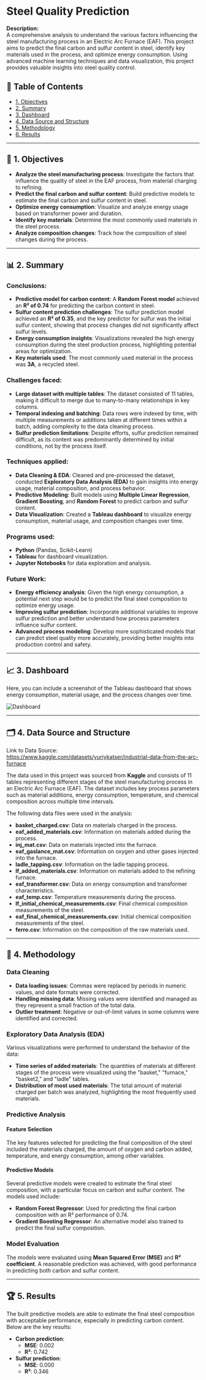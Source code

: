 # Steel Quality Prediction
**Description:**  
A comprehensive analysis to understand the various factors influencing the steel manufacturing process in an Electric Arc Furnace (EAF). This project aims to predict the final carbon and sulfur content in steel, identify key materials used in the process, and optimize energy consumption. Using advanced machine learning techniques and data visualization, this project provides valuable insights into steel quality control.

## 📑 Table of Contents
- [1. Objectives](#1-objectives)
- [2. Summary](#2-summary)
- [3. Dashboard](#3-dashboard)
- [4. Data Source and Structure](#4-data-source-and-structure)
- [5. Methodology](#5-methodology)
- [6. Results](#6-results)
  
---

## 🎯 1. Objectives
- **Analyze the steel manufacturing process**: Investigate the factors that influence the quality of steel in the EAF process, from material charging to refining.
- **Predict the final carbon and sulfur content**: Build predictive models to estimate the final carbon and sulfur content in steel.
- **Optimize energy consumption**: Visualize and analyze energy usage based on transformer power and duration.
- **Identify key materials**: Determine the most commonly used materials in the steel process.
- **Analyze composition changes**: Track how the composition of steel changes during the process.

---

## 📊 2. Summary

### Conclusions:
- **Predictive model for carbon content**: A **Random Forest model** achieved an **R² of 0.74** for predicting the carbon content in steel.
- **Sulfur content prediction challenges**: The sulfur prediction model achieved an **R² of 0.35**, and the key predictor for sulfur was the initial sulfur content, showing that process changes did not significantly affect sulfur levels.
- **Energy consumption insights**: Visualizations revealed the high energy consumption during the steel production process, highlighting potential areas for optimization.
- **Key materials used**: The most commonly used material in the process was **3A**, a recycled steel.

### Challenges faced:
- **Large dataset with multiple tables**: The dataset consisted of 11 tables, making it difficult to merge due to many-to-many relationships in key columns.
- **Temporal indexing and batching**: Data rows were indexed by time, with multiple measurements or additions taken at different times within a batch, adding complexity to the data cleaning process.
- **Sulfur prediction limitations**: Despite efforts, sulfur prediction remained difficult, as its content was predominantly determined by initial conditions, not by the process itself.

### Techniques applied:
- **Data Cleaning & EDA**: Cleaned and pre-processed the dataset, conducted **Exploratory Data Analysis (EDA)** to gain insights into energy usage, material composition, and process behavior.
- **Predictive Modeling**: Built models using **Multiple Linear Regression**, **Gradient Boosting**, and **Random Forest** to predict carbon and sulfur content.
- **Data Visualization**: Created a **Tableau dashboard** to visualize energy consumption, material usage, and composition changes over time.

### Programs used:
- **Python** (Pandas, Scikit-Learn)
- **Tableau** for dashboard visualization.
- **Jupyter Notebooks** for data exploration and analysis.

### Future Work:
- **Energy efficiency analysis**: Given the high energy consumption, a potential next step would be to predict the final steel composition to optimize energy usage.
- **Improving sulfur prediction**: Incorporate additional variables to improve sulfur prediction and better understand how process parameters influence sulfur content.
- **Advanced process modeling**: Develop more sophisticated models that can predict steel quality more accurately, providing better insights into production control and safety.

---

## 📈 3. Dashboard

Here, you can include a screenshot of the Tableau dashboard that shows energy consumption, material usage, and the process changes over time.

![Dashboard](path/to/your_dashboard_image.png)

---

## 🗂️ 4. Data Source and Structure

Link to Data Source: https://www.kaggle.com/datasets/yuriykatser/industrial-data-from-the-arc-furnace

The data used in this project was sourced from **Kaggle** and consists of 11 tables representing different stages of the steel manufacturing process in an Electric Arc Furnace (EAF). The dataset includes key process parameters such as material additions, energy consumption, temperature, and chemical composition across multiple time intervals.

The following data files were used in the analysis:

- **basket_charged.csv**: Data on materials charged in the process.
- **eaf_added_materials.csv**: Information on materials added during the process.
- **inj_mat.csv**: Data on materials injected into the furnace.
- **eaf_gaslance_mat.csv**: Information on oxygen and other gases injected into the furnace.
- **ladle_tapping.csv**: Information on the ladle tapping process.
- **lf_added_materials.csv**: Information on materials added to the refining furnace.
- **eaf_transformer.csv**: Data on energy consumption and transformer characteristics.
- **eaf_temp.csv**: Temperature measurements during the process.
- **lf_initial_chemical_measurements.csv**: Final chemical composition measurements of the steel.
- **eaf_final_chemical_measurements.csv**: Initial chemical composition measurements of the steel.
- **ferro.csv**: Information on the composition of the raw materials used.

---

## 📝 4. Methodology

### Data Cleaning
- **Data loading issues**: Commas were replaced by periods in numeric values, and date formats were corrected.
- **Handling missing data**: Missing values were identified and managed as they represent a small fraction of the total data.
- **Outlier treatment**: Negative or out-of-limit values in some columns were identified and corrected.

### Exploratory Data Analysis (EDA)
Various visualizations were performed to understand the behavior of the data:

- **Time series of added materials**: The quantities of materials at different stages of the process were visualized using the "basket," "furnace," "basket2," and "ladle" tables.
- **Distribution of most used materials**: The total amount of material charged per batch was analyzed, highlighting the most frequently used materials.

### Predictive Analysis

#### Feature Selection
The key features selected for predicting the final composition of the steel included the materials charged, the amount of oxygen and carbon added, temperature, and energy consumption, among other variables.

#### Predictive Models
Several predictive models were created to estimate the final steel composition, with a particular focus on carbon and sulfur content. The models used include:

- **Random Forest Regressor**: Used for predicting the final carbon composition with an R² performance of 0.74.
- **Gradient Boosting Regressor**: An alternative model also trained to predict the final sulfur composition.

### Model Evaluation
The models were evaluated using **Mean Squared Error (MSE)** and **R² coefficient**. A reasonable prediction was achieved, with good performance in predicting both carbon and sulfur content.

---

## 🏆 5. Results
The built predictive models are able to estimate the final steel composition with acceptable performance, especially in predicting carbon content. Below are the key results:

- **Carbon prediction**:
  - **MSE**: 0.002
  - **R²**: 0.742
- **Sulfur prediction**:
  - **MSE**: 0.000
  - **R²**: 0.346
